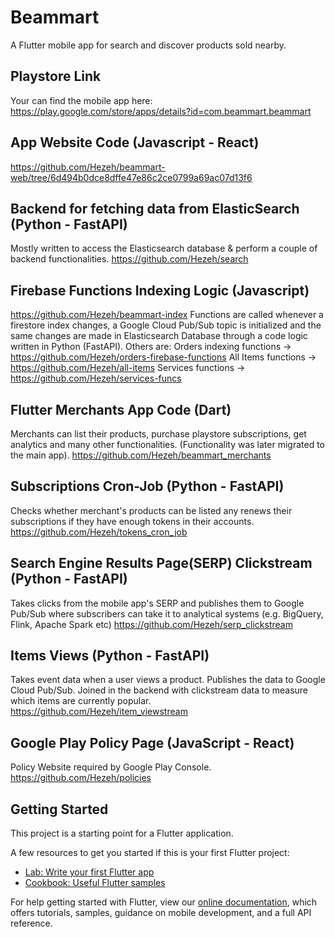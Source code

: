 # Beammart

A Flutter mobile app for search and discover products sold nearby.

## Playstore Link
Your can find the mobile app here: https://play.google.com/store/apps/details?id=com.beammart.beammart

## App Website Code (Javascript - React)
https://github.com/Hezeh/beammart-web/tree/6d494b0dce8dffe47e86c2ce0799a69ac07d13f6

## Backend for fetching data from ElasticSearch (Python - FastAPI)
Mostly written to access the Elasticsearch database & perform a couple of backend functionalities.
https://github.com/Hezeh/search

## Firebase Functions Indexing Logic (Javascript)
https://github.com/Hezeh/beammart-index
Functions are called whenever a firestore index changes, a Google Cloud Pub/Sub topic is initialized and the same changes are made in Elasticsearch Database through a 
code logic written in Python (FastAPI).
Others are:
Orders indexing functions -> https://github.com/Hezeh/orders-firebase-functions
All Items functions -> https://github.com/Hezeh/all-items
Services functions -> https://github.com/Hezeh/services-funcs

## Flutter Merchants App Code (Dart)
Merchants can list their products, purchase playstore subscriptions, get analytics and many other functionalities.
(Functionality was later migrated to the main app).
https://github.com/Hezeh/beammart_merchants

## Subscriptions Cron-Job (Python - FastAPI)
Checks whether merchant's products can be listed any renews their subscriptions if they have enough tokens in their accounts.
https://github.com/Hezeh/tokens_cron_job

## Search Engine Results Page(SERP) Clickstream (Python - FastAPI)
Takes clicks from the mobile app's SERP and publishes them to Google Pub/Sub where subscribers can take it to analytical systems (e.g. BigQuery, Flink, Apache Spark etc)
https://github.com/Hezeh/serp_clickstream

## Items Views (Python - FastAPI)
Takes event data when a user views a product. Publishes the data to Google Cloud Pub/Sub. Joined in the backend with clickstream data to measure which items are currently popular.
https://github.com/Hezeh/item_viewstream

## Google Play Policy Page (JavaScript - React)
Policy Website required by Google Play Console.
https://github.com/Hezeh/policies

## Getting Started

This project is a starting point for a Flutter application.

A few resources to get you started if this is your first Flutter project:

- [Lab: Write your first Flutter app](https://flutter.dev/docs/get-started/codelab)
- [Cookbook: Useful Flutter samples](https://flutter.dev/docs/cookbook)

For help getting started with Flutter, view our
[online documentation](https://flutter.dev/docs), which offers tutorials,
samples, guidance on mobile development, and a full API reference.
